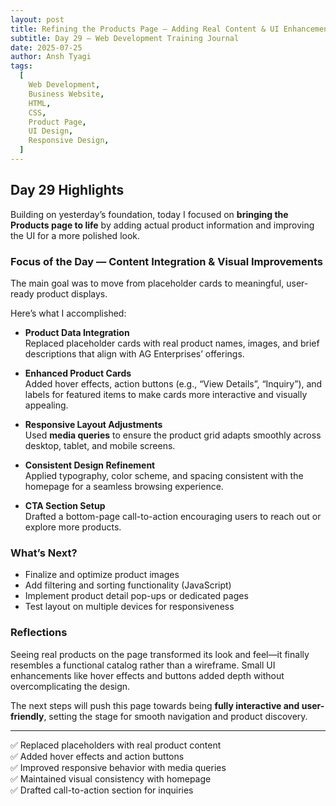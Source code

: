 ```yaml
---
layout: post
title: Refining the Products Page – Adding Real Content & UI Enhancements
subtitle: Day 29 – Web Development Training Journal
date: 2025-07-25
author: Ansh Tyagi
tags:
  [
    Web Development,
    Business Website,
    HTML,
    CSS,
    Product Page,
    UI Design,
    Responsive Design,
  ]
---
```


## Day 29 Highlights

Building on yesterday’s foundation, today I focused on **bringing the Products page to life** by adding actual product information and improving the UI for a more polished look.

### Focus of the Day — Content Integration & Visual Improvements

The main goal was to move from placeholder cards to meaningful, user-ready product displays.

Here’s what I accomplished:

- **Product Data Integration**  
  Replaced placeholder cards with real product names, images, and brief descriptions that align with AG Enterprises’ offerings.

- **Enhanced Product Cards**  
  Added hover effects, action buttons (e.g., “View Details”, “Inquiry”), and labels for featured items to make cards more interactive and visually appealing.

- **Responsive Layout Adjustments**  
  Used **media queries** to ensure the product grid adapts smoothly across desktop, tablet, and mobile screens.

- **Consistent Design Refinement**  
  Applied typography, color scheme, and spacing consistent with the homepage for a seamless browsing experience.

- **CTA Section Setup**  
  Drafted a bottom-page call-to-action encouraging users to reach out or explore more products.

### What’s Next?

- Finalize and optimize product images
- Add filtering and sorting functionality (JavaScript)
- Implement product detail pop-ups or dedicated pages
- Test layout on multiple devices for responsiveness

### Reflections

Seeing real products on the page transformed its look and feel—it finally resembles a functional catalog rather than a wireframe. Small UI enhancements like hover effects and buttons added depth without overcomplicating the design.

The next steps will push this page towards being **fully interactive and user-friendly**, setting the stage for smooth navigation and product discovery.

---

✅ Replaced placeholders with real product content  
✅ Added hover effects and action buttons  
✅ Improved responsive behavior with media queries  
✅ Maintained visual consistency with homepage  
✅ Drafted call-to-action section for inquiries
